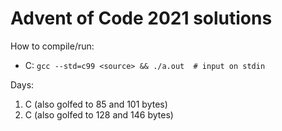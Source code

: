 Advent of Code 2021 solutions
=============================

How to compile/run:

- C: `gcc --std=c99 <source> && ./a.out  # input on stdin`

Days:

1. C (also golfed to 85 and 101 bytes)
2. C (also golfed to 128 and 146 bytes)
